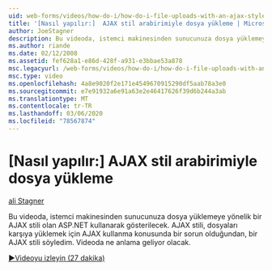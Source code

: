 ```yaml
---
uid: web-forms/videos/how-do-i/how-do-i-file-uploads-with-an-ajax-style-interface
title: '[Nasıl yapılır:]  AJAX stil arabirimiyle dosya yükleme | Microsoft Docs'
author: JoeStagner
description: Bu videoda, istemci makinesinden sunucunuza dosya yüklemeye yönelik bir AJAX stili olan ASP.NET kullanarak gösterilecek. Bir... için AJAX stili söyledim
ms.author: riande
ms.date: 02/12/2008
ms.assetid: fef628a1-e86d-428f-a931-e3bbae53a878
msc.legacyurl: /web-forms/videos/how-do-i/how-do-i-file-uploads-with-an-ajax-style-interface
msc.type: video
ms.openlocfilehash: 4a8e9020f2e171e4549670915290df5aab78a3e0
ms.sourcegitcommit: e7e91932a6e91a63e2e46417626f39d6b244a3ab
ms.translationtype: MT
ms.contentlocale: tr-TR
ms.lasthandoff: 03/06/2020
ms.locfileid: "78567874"
---
```

# <a name="how-do-i--file-uploads-with-an-ajax-style-interface"></a>[Nasıl yapılır:]  AJAX stil arabirimiyle dosya yükleme

[ali Stagner](https://github.com/JoeStagner)

Bu videoda, istemci makinesinden sunucunuza dosya yüklemeye yönelik bir AJAX stili olan ASP.NET kullanarak gösterilecek. AJAX stili, dosyaları karşıya yüklemek için AJAX kullanma konusunda bir sorun olduğundan, bir AJAX stili söyledim. Videoda ne anlama geliyor olacak.

[&#9654;Videoyu izleyin (27 dakika)](https://channel9.msdn.com/Blogs/ASP-NET-Site-Videos/how-do-i-file-uploads-with-an-ajax-style-interface)
